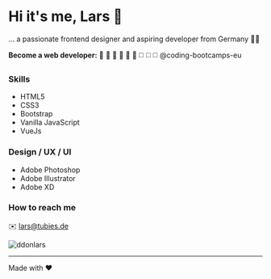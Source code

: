 # Hi it's me, Lars 👋
… a passionate frontend designer and aspiring developer from Germany :man_technologist:

**Become a web developer:** :white_square_button: :white_square_button: :white_square_button: :white_square_button: :white_square_button: :white_square_button: :white_medium_square: :white_medium_square: :white_medium_square:
@coding-bootcamps-eu

### Skills
- HTML5
- CSS3
- Bootstrap
- Vanilla JavaScript
- VueJs

### Design / UX / UI
- Adobe Photoshop
- Adobe Illustrator
- Adobe XD

### How to reach me
:envelope: lars@tubies.de

<img src="https://komarev.com/ghpvc/?username=ddonlars&label=Profile%20views&color=0e75b6&style=flat" alt="ddonlars" />

---

Made with :hearts:
